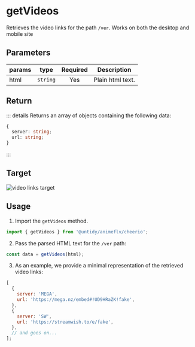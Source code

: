 # getVideos

Retrieves the video links for the path `/ver`. Works on both the desktop and mobile site

## Parameters

| params |   type   | Required | Description      |
| ------ | :------: | :------: | ---------------- |
| html   | `string` |   Yes    | Plain html text. |

## Return

::: details Returns an array of objects containing the following data:

```typescript
{
  server: string;
  url: string;
}
```

:::

## Target

![video links target](/afs/videolinks.png)

## Usage

1. Import the `getVideos` method.

```typescript
import { getVideos } from '@untidy/animeflv/cheerio';
```

2. Pass the parsed HTML text for the `/ver` path:

```typescript
const data = getVideos(html);
```

3. As an example, we provide a minimal representation of the retrieved video links:

```javascript
[
  {
    server: 'MEGA',
    url: 'https://mega.nz/embed#!UD9HRaZK!fake',
  },
  {
    server: 'SW',
    url: 'https://streamwish.to/e/fake',
  },
  // and goes on...
];
```
